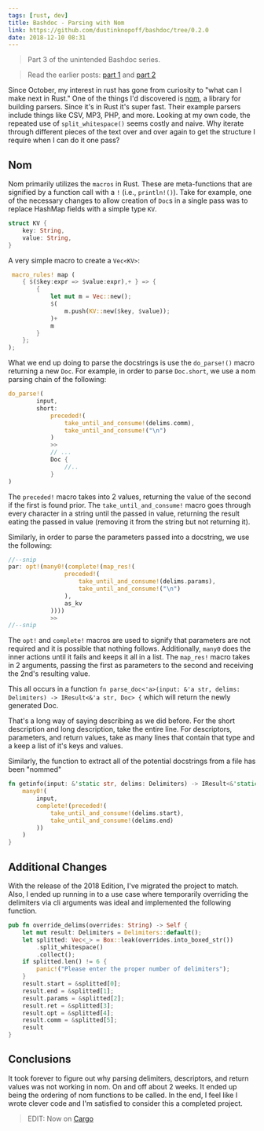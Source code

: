 ```yaml
---
tags: [rust, dev]
title: Bashdoc - Parsing with Nom
link: https://github.com/dustinknopoff/bashdoc/tree/0.2.0
date: 2018-12-10 08:31
---
```


> Part 3 of the unintended Bashdoc series.

> Read the earlier posts: [part 1](../../rust/bashdoc/) and [part 2](../../rust/bashdoc2/)

Since October, my interest in rust has gone from curiosity to "what can I make next in Rust." One of the things I'd discovered is [nom](https://crates.io/crates/nom), a library for building parsers. Since it's in Rust it's super fast. Their example parsers include things like CSV, MP3, PHP, and more. Looking at my own code, the repeated use of `split_whitespace()` seems costly and naive. Why iterate through different pieces of the text over and over again to get the structure I require when I can do it one pass?

## Nom

Nom primarily utilizes the `macros` in Rust. These are meta-functions that are signified by a function call with a `!` (i.e., `println!()`). Take for example, one of the necessary changes to allow creation of `Doc`s in a single pass was to replace HashMap fields with a simple type `KV`.

```rust
struct KV {
    key: String,
    value: String,
}
```

A very simple macro to create a `Vec<KV>`:

```rust
 macro_rules! map (
    { $($key:expr => $value:expr),+ } => {
        {
            let mut m = Vec::new();
            $(
                m.push(KV::new($key, $value));
            )+
            m
        }
    };
);
```

What we end up doing to parse the docstrings is use the `do_parse!()` macro returning a new `Doc`. For example, in order to parse `Doc.short`, we use a nom parsing chain of the following:

```rust
do_parse!(
        input,
        short:
            preceded!(
                take_until_and_consume!(delims.comm),
                take_until_and_consume!("\n")
            )
            >>
            // ...
            Doc {
                //..
            }
)
```

The `preceded!` macro takes into 2 values, returning the value of the second if the first is found prior. The `take_until_and_consume!` macro goes through every character in a string until the passed in value, returning the result eating the passed in value (removing it from the string but not returning it).

Similarly, in order to parse the parameters passed into a docstring, we use the following:

```rust
//--snip
par: opt!(many0!(complete!(map_res!(
                preceded!(
                    take_until_and_consume!(delims.params),
                    take_until_and_consume!("\n")
                ),
                as_kv
            ))))
            >>
//--snip
```

The `opt!` and `complete!` macros are used to signify that parameters are not required and it is possible that nothing follows. Additionally, `many0` does the inner actions until it fails and keeps it all in a list. The `map_res!` macro takes in 2 arguments, passing the first as parameters to the second and receiving the 2nd's resulting value.

This all occurs in a function `fn parse_doc<'a>(input: &'a str, delims: Delimiters) -> IResult<&'a str, Doc> {` which will return the newly generated Doc.

That's a long way of saying describing as we did before. For the short description and long description, take the entire line. For descriptors, parameters, and return values, take as many lines that contain that type and a keep a list of it's keys and values.

Similarly, the function to extract all of the potential docstrings from a file has been "nommed"

```rust
fn getinfo(input: &'static str, delims: Delimiters) -> IResult<&'static str, Vec<&'static str>> {
    many0!(
        input,
        complete!(preceded!(
            take_until_and_consume!(delims.start),
            take_until_and_consume!(delims.end)
        ))
    )
}
```

## Additional Changes

With the release of the 2018 Edition, I've migrated the project to match. Also, I ended up running in to a use case where temporarily overriding the delimiters via cli arguments was ideal and implemented the following function.

```rust
pub fn override_delims(overrides: String) -> Self {
    let mut result: Delimiters = Delimiters::default();
    let splitted: Vec<_> = Box::leak(overrides.into_boxed_str())
        .split_whitespace()
        .collect();
    if splitted.len() != 6 {
        panic!("Please enter the proper number of delimiters");
    }
    result.start = &splitted[0];
    result.end = &splitted[1];
    result.params = &splitted[2];
    result.ret = &splitted[3];
    result.opt = &splitted[4];
    result.comm = &splitted[5];
    result
}
```

## Conclusions

It took forever to figure out why parsing delimiters, descriptors, and return values was not working in nom. On and off about 2 weeks. It ended up being the ordering of nom functions to be called. In the end, I feel like I wrote clever code and I'm satisfied to consider this a completed project.

> EDIT: Now on [Cargo](https://www.crates.io/crates/bashdoc)
